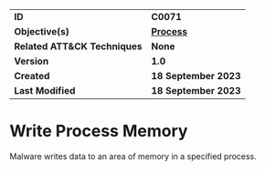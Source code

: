 <table>
<tr>
<td><b>ID</b></td>
<td><b>C0071</b></td>
</tr>
<tr>
<td><b>Objective(s)</b></td>
<td><b><a href="../process">Process</a></b></td>
</tr>
<tr>
<td><b>Related ATT&CK Techniques</b></td>
<td><b>None</b></td>
</tr>
<tr>
<td><b>Version</b></td>
<td><b>1.0</b></td>
</tr>
<tr>
<td><b>Created</b></td>
<td><b>18 September 2023</b></td>
</tr>
<tr>
<td><b>Last Modified</b></td>
<td><b>18 September 2023</b></td>
</tr>
</table>


# Write Process Memory

Malware writes data to an area of memory in a specified process.